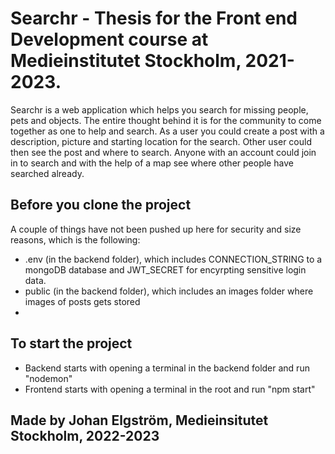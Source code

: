 # Searchr - Thesis for the Front end Development course at Medieinstitutet Stockholm, 2021-2023.

Searchr is a web application which helps you search for missing people, pets and objects. The entire thought behind it is for the community to come together as one to help and search. 
As a user you could create a post with a description, picture and starting location for the search. Other user could then see the post and where to search. Anyone with an account could join in to search and with the help of a map see where other people have searched already. 

## Before you clone the project

A couple of things have not been pushed up here for security and size reasons, which is the following:
- .env (in the backend folder), which includes CONNECTION_STRING to a mongoDB database and JWT_SECRET for encyrpting sensitive login data.
- public (in the backend folder), which includes an images folder where images of posts gets stored
- 

## To start the project
- Backend starts with opening a terminal in the backend folder and run "nodemon"
- Frontend starts with opening a terminal in the root and run "npm start"

## Made by Johan Elgström, Medieinsitutet Stockholm, 2022-2023
